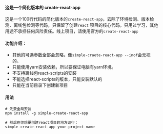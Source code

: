 #### 这是一个简化版本的 create-react-app
这是一个100行代码的简化版本的` create-react-app `，去除了环境检测、版本检测、离线包检测等代码，只保留了创建` react ` 项目的核心代码。只用过学习，其他用途不承担任何风险责任。线上项目，请使用官方的` create-react-app `

#### 功能介绍：
* 其他的可选参数全部会忽略，像` simple-craete-react-app --inof `会无视的。
* 只能使用yarn安装依赖，所以要保证电脑有yarn环境。
* 不支持离线包react-scripts的安装
* 不能选择react-scripts的版本，只能安装默认的
* 只能在当前目录下创建新项目

#### 用法
```
# 先要全局安装
npm install -g simple-create-react-app

# 然后在你想要创建react项目的地方运行：
simple-create-react-app your-project-name 
```
